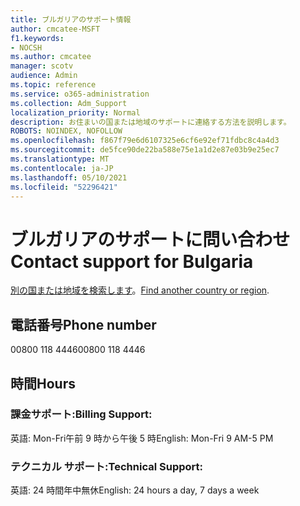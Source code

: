 ```yaml
---
title: ブルガリアのサポート情報
author: cmcatee-MSFT
f1.keywords:
- NOCSH
ms.author: cmcatee
manager: scotv
audience: Admin
ms.topic: reference
ms.service: o365-administration
ms.collection: Adm_Support
localization_priority: Normal
description: お住まいの国または地域のサポートに連絡する方法を説明します。
ROBOTS: NOINDEX, NOFOLLOW
ms.openlocfilehash: f867f79e6d6107325e6cf6e92ef71fdbc8c4a4d3
ms.sourcegitcommit: de5fce90de22ba588e75e1a1d2e87e03b9e25ec7
ms.translationtype: MT
ms.contentlocale: ja-JP
ms.lasthandoff: 05/10/2021
ms.locfileid: "52296421"
---
```

# <a name="contact-support-for-bulgaria"></a><span data-ttu-id="6a8be-103">ブルガリアのサポートに問い合わせ</span><span class="sxs-lookup"><span data-stu-id="6a8be-103">Contact support for Bulgaria</span></span>

<span data-ttu-id="6a8be-104">[別の国または地域を検索します](../../business-video/get-help-support.md)。</span><span class="sxs-lookup"><span data-stu-id="6a8be-104">[Find another country or region](../../business-video/get-help-support.md).</span></span>

## <a name="phone-number"></a><span data-ttu-id="6a8be-105">電話番号</span><span class="sxs-lookup"><span data-stu-id="6a8be-105">Phone number</span></span>
<span data-ttu-id="6a8be-106">00800 118 4446</span><span class="sxs-lookup"><span data-stu-id="6a8be-106">00800 118 4446</span></span>

## <a name="hours"></a><span data-ttu-id="6a8be-107">時間</span><span class="sxs-lookup"><span data-stu-id="6a8be-107">Hours</span></span>
### <a name="billing-support"></a><span data-ttu-id="6a8be-108">課金サポート:</span><span class="sxs-lookup"><span data-stu-id="6a8be-108">Billing Support:</span></span>

<span data-ttu-id="6a8be-109">英語: Mon-Fri午前 9 時から午後 5 時</span><span class="sxs-lookup"><span data-stu-id="6a8be-109">English: Mon-Fri 9 AM-5 PM</span></span>

### <a name="technical-support"></a><span data-ttu-id="6a8be-110">テクニカル サポート:</span><span class="sxs-lookup"><span data-stu-id="6a8be-110">Technical Support:</span></span>

<span data-ttu-id="6a8be-111">英語: 24 時間年中無休</span><span class="sxs-lookup"><span data-stu-id="6a8be-111">English: 24 hours a day, 7 days a week</span></span>
